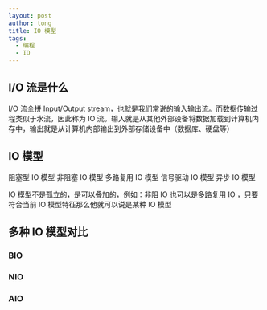 ```yaml
---
layout: post
author: tong
title: IO 模型
tags:
  - 编程
  - IO
---
```

## I/O 流是什么
I/O 流全拼 Input/Output stream，也就是我们常说的输入输出流。而数据传输过程类似于水流，因此称为 IO 流。输入就是从其他外部设备将数据加载到计算机内存中，输出就是从计算机内部输出到外部存储设备中（数据库、硬盘等）

## IO 模型

阻塞型 IO 模型
非阻塞 IO 模型
多路复用 IO 模型
信号驱动 IO 模型
异步 IO 模型

IO 模型不是孤立的，是可以叠加的，例如：非阻 IO 也可以是多路复用 IO ，只要符合当前 IO 模型特征那么他就可以说是某种 IO 模型
## 多种 IO 模型对比
### BIO

### NIO

### AIO